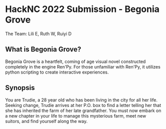# HackNC 2022 Submission - Begonia Grove

The Team: Lili E, Ruth W, Ruiyi D

## What is Begonia Grove?

Begonia Grove is a heartfelt, coming of age visual novel constructed completely in the engine Ren'Py. For those unfamiliar with Ren'Py, it utilizes python scripting to 
create interactive experiences.

## Synopsis

You are Trudie, a 28 year old who has been living in the city for all her life. Seeking change, Trudie arrives at her P.O. box to find a letter telling her
that she has inherited the farm of her late grandfather. You must now embark on a new chapter in your life to manage this mysterious farm, meet new suitors, and find
yourself along the way.
